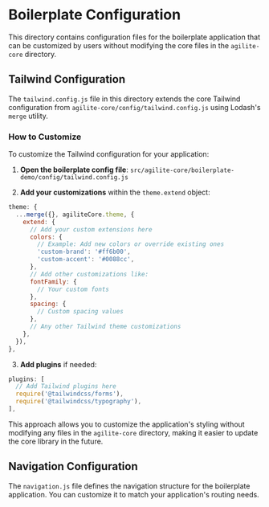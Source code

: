 # Boilerplate Configuration

This directory contains configuration files for the boilerplate application that can be customized by users without modifying the core files in the `agilite-core` directory.

## Tailwind Configuration

The `tailwind.config.js` file in this directory extends the core Tailwind configuration from `agilite-core/config/tailwind.config.js` using Lodash's `merge` utility.

### How to Customize

To customize the Tailwind configuration for your application:

1. **Open the boilerplate config file**: `src/agilite-core/boilerplate-demo/config/tailwind.config.js`

2. **Add your customizations** within the `theme.extend` object:

```js
theme: {
  ...merge({}, agiliteCore.theme, {
    extend: {
      // Add your custom extensions here
      colors: {
        // Example: Add new colors or override existing ones
        'custom-brand': '#ff6b00',
        'custom-accent': '#0088cc',
      },
      // Add other customizations like:
      fontFamily: {
        // Your custom fonts
      },
      spacing: {
        // Custom spacing values
      },
      // Any other Tailwind theme customizations
    },
  }),
},
```

3. **Add plugins** if needed:

```js
plugins: [
  // Add Tailwind plugins here
  require('@tailwindcss/forms'),
  require('@tailwindcss/typography'),
],
```

This approach allows you to customize the application's styling without modifying any files in the `agilite-core` directory, making it easier to update the core library in the future.

## Navigation Configuration

The `navigation.js` file defines the navigation structure for the boilerplate application. You can customize it to match your application's routing needs. 